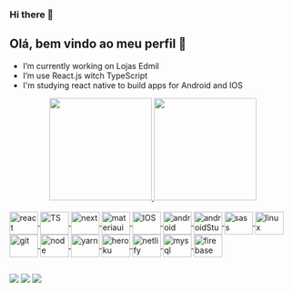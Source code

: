 ### Hi there 👋
## Olá, bem vindo ao meu perfil  👋

 - I’m currently working on Lojas Edmil
 - I’m use React.js witch TypeScript
 - I'm studying react native to build apps for Android and IOS

<div align="center">
  <a href="https://github.com/ClaudivanSantos">
  <img height="180em" src="https://github-readme-stats.vercel.app/api?username=ClaudivanSantos&show_icons=true&theme=dark&include_all_commits=true&count_private=true"/>
  <img height="180em" src="https://github-readme-stats.vercel.app/api/top-langs/?username=ClaudivanSantos&layout=compact&langs_count=7&theme=dark"/>
</div>
  
<div style="display: inline_block"><br>
  <img align="center" alt="react" height="40" width="50"  src="https://cdn.jsdelivr.net/gh/devicons/devicon/icons/react/react-original.svg" />
  <img align="center" alt="TS" height="40" width="50"  src="https://cdn.jsdelivr.net/gh/devicons/devicon/icons/typescript/typescript-original.svg" />
  <img align="center" alt="next" height="40" width="50"  src="https://cdn.jsdelivr.net/gh/devicons/devicon/icons/nextjs/nextjs-original.svg" />
  <img align="center" alt="materiaui" height="40" width="50" src="https://cdn.jsdelivr.net/gh/devicons/devicon/icons/materialui/materialui-original.svg" />
  <img align="center" alt="IOS" height="40" width="50" src="https://cdn.jsdelivr.net/gh/devicons/devicon/icons/apple/apple-original.svg">
  <img align="center" alt="android" height="40" width="50" src="https://cdn.jsdelivr.net/gh/devicons/devicon/icons/android/android-plain-wordmark.svg">
  <img align="center" alt="androidStudio" height="40" width="50" src="https://cdn.jsdelivr.net/gh/devicons/devicon/icons/androidstudio/androidstudio-original.svg">  
  <img align="center" alt="sass" height="40" width="50" src="https://cdn.jsdelivr.net/gh/devicons/devicon/icons/sass/sass-original.svg">
  <img align="center" alt="linux" height="40" width="50"  src="https://cdn.jsdelivr.net/gh/devicons/devicon/icons/linux/linux-original.svg" />
  <img align="center" alt="git" height="40" width="50"  src="https://cdn.jsdelivr.net/gh/devicons/devicon/icons/git/git-original.svg" />
  <img align="center" alt="node" height="40" width="50"  src="https://cdn.jsdelivr.net/gh/devicons/devicon/icons/nodejs/nodejs-original.svg" />
  <img align="center" alt="yarn" height="40" width="50"  src="https://cdn.jsdelivr.net/gh/devicons/devicon/icons/yarn/yarn-original.svg" />
  <img align="center" alt="heroku" height="40" width="50"  src="https://cdn.jsdelivr.net/gh/devicons/devicon/icons/heroku/heroku-original-wordmark.svg" />
  <img align="center" alt="netlify" height="40" width="50"  src="https://cdn.icon-icons.com/icons2/2107/PNG/512/file_type_netlify_icon_130354.png" />
  <img align="center" alt="mysql" height="40" width="50" src="https://cdn.jsdelivr.net/gh/devicons/devicon/icons/mysql/mysql-original-wordmark.svg">
  <img align="center" alt="firebase" height="40" width="50" src="https://cdn.jsdelivr.net/gh/devicons/devicon/icons/firebase/firebase-plain-wordmark.svg">
</div>

##

<div>
  <a href="https://instagram.com/claudivan.dev?utm_medium=copy_link" target="_blank"><img src="https://img.shields.io/badge/-Instagram-%23E4405F?style=for-the-badge&logo=instagram&logoColor=white" target="_blank"></a>
  <a href = "mailto:claudivansantos61@gmail.com"><img src="https://img.shields.io/badge/-Gmail-%23333?style=for-the-badge&logo=gmail&logoColor=white" target="_blank"></a>
  <a href="https://www.linkedin.com/in/claudivansantos"><img src="https://img.shields.io/badge/-LinkedIn-%230077B5?style=for-the-badge&logo=linkedin&logoColor=white" target="_blank"></a> 
  
    
</div>

